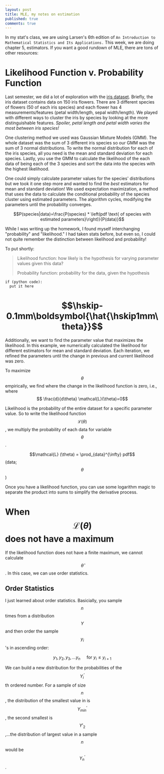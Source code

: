 ```yaml
---
layout: post
title: MLE, my notes on estimation
published: true
comments: true
---
```


In my stat's class, we are using Larsen's 6th edition of `An Introduction to Mathematical Statistics and Its Applications.` This week, we are doing chapter 5, estimators. If you want a good rundown of MLE, there are tons of other resources:

# Likelihood Function v. Probability Function
Last semester, we did a lot of exploration with the [iris dataset](https://www.kaggle.com/datasets/uciml/iris). Briefly, the iris dataset contains data on 150 iris flowers. There are 3 different species of flowers (50 of each iris species) and each flower has 4 measurements/features (petal width/length, sepal width/length). We played with different ways to cluster the iris by species by looking at the more distinguishable features. *Spoiler, petal length and petal width varies the most between iris species!*

One clustering method we used was Gaussian Mixture Models (GMM). The whole dataset was the sum of 3 different iris species so our GMM was the sum of 3 normal distributions. To write the normal distribution for each of the iris species, all you need is the mean and standard deviation for each species. Lastly, you use the GMM to calculate the likelihood of the each data of being each of the 3 species and sort the data into the species with the highest likelihood.

One could simply calculate parameter values for the species' distributions but we took it one step more and wanted to find the *best* estimators for mean and standard deviation! We used expectation maximization, a method that uses the data to calculate the conditional probability of the species cluster using estimated parameters. The algorithm cycles, modifying the parameters until the probability converges.

$$P(species|data)=\frac{P(species) * \left(pdf \text{ of species with estimated parameters}\right)}{P(data)}$$

While I was writing up the homework, I found myself interchanging "probability" and "likelihood." I had taken stats before, but even so, I could not quite remember the distinction between likelihood and probability!

To put shortly:

> Likelihood function: how likely is the hypothesis for varying parameter values given this data?
> 
> Probability function: probability for the data, given the hypothesis

```{Python}
if (python code):
  put it here
```
# $$\hskip-0.1mm\boldsymbol{\hat{\hskip1mm\theta}}$$
Additionally, we want to find the parameter value that maximizes the likelihood. In this example, we numerically calculated the likelihood for different estimators for mean and standard deviation. Each iteration, we refined the parameters until the change in previous and current likelihood was zero.

To maximize $$\theta$$ empirically, we find where the change in the likelihood function is zero, i.e., where $$ \frac{d}{d\theta} \mathcal{L}(\theta)=0$$

Likelihood is the probability of the entire dataset for a specific parameter value. So to write the likelihood function $$\mathcal{L}(\theta)$$, we multiply the probability of each data for variable $$\theta$$.

$$\mathcal{L} (\theta) = \prod_{data}^{\infty} pdf$$ (data; $$\theta$$)

Once you have a likelihood function, you can use some logarithm magic to separate the product into sums to simplify the derivative process.

# When $$\mathcal{L} (\theta)$$ does not have a maximum

If the likelihood function does not have a finite maximum, we cannot calculate $$\hat{\theta}$$. In this case, we can use order statistics.

## Order Statistics

I just learned about order statistics. Basicially, you sample $$n$$ times from a distribution $$Y$$ and then order the sample $$y_i$$'s in ascending order:

$$ y_1, y_2, y_3, ...y_n \quad \text{ for }y_i \le y_{i+1} $$

We can build a new distribution for the probabilities of the $$Y ^{\prime} _{i}$$th ordered number. For a sample of size $$n$$, the distribution of the smallest value in  is $$Y^{\prime} _{min}$$, the second smallest is $$Y \prime _{2}$$,...the distribution of largest value in a sample $$n$$ would be $$Y ^{\prime} _{n}$$.


